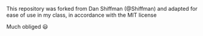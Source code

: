 This repository was forked from Dan Shiffman (@Shiffman) and adapted for ease of use in my class, in accordance with the MIT license

Much obliged 😃
